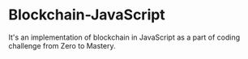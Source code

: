 # Blockchain-JavaScript
It's an implementation of blockchain in JavaScript as a part of coding challenge from Zero to Mastery.
